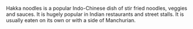 Hakka noodles is a popular Indo-Chinese dish of stir fried noodles, veggies and sauces. It is hugely popular in Indian restaurants and street stalls. It is usually eaten on its own or with a side of Manchurian.